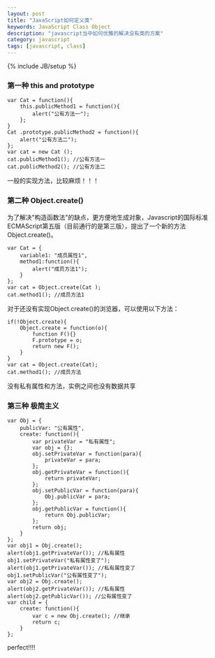 ```yaml
---
layout: post
title: "JavaScript如何定义类"
keywords: JavaScript Class Object
description: "javascript当中如何优雅的解决没有类的方案"
category: javascript
tags: [javascript, class]
---
```

{% include JB/setup %}

### 第一种 this and prototype

```
var Cat = function(){
    this.publicMethod1 = function(){
        alert("公有方法一");
    };
}
Cat .prototype.publicMethod2 = function(){
    alert("公有方法二");
};
var cat = new Cat ();
cat.publicMethod1(); //公有方法一
cat.publicMethod2(); //公有方法二
```

<!-- more -->

一般的实现方法，比较麻烦！！！

### 第二种 Object.create()

为了解决"构造函数法"的缺点，更方便地生成对象，Javascript的国际标准ECMAScript第五版（目前通行的是第三版），提出了一个新的方法Object.create()。

```
var Cat = {
    variable1: "成员属性1",
    method1:function(){
        alert("成员方法1");
    }
};
var cat = Object.create(Cat );
cat.method1(); //成员方法1
```

对于还没有实现Object.create()的浏览器，可以使用以下方法：

```
if(!Object.create){
    Object.create = function(o){
        function F(){}
        F.prototype = o;
        return new F();
    }    
}
var cat = Object.create(Cat);
cat.method1(); //成员方法
```

没有私有属性和方法，实例之间也没有数据共享

### 第三种 极简主义

```
var Obj = {
    publicVar: "公有属性",
    create: function(){
        var privateVar = "私有属性";
        var obj = {};
        obj.setPrivateVar = function(para){
            privateVar = para;
        };
        obj.getPrivateVar = function(){
            return privateVar;
        };
        obj.setPublicVar = function(para){
            Obj.publicVar = para;
        };
        obj.getPublicVar = function(){
            return Obj.publicVar;
        };
        return obj;
    }
};
var obj1 = Obj.create();
alert(obj1.getPrivateVar()); //私有属性
obj1.setPrivateVar("私有属性变了");
alert(obj1.getPrivateVar()); //私有属性变了
obj1.setPublicVar("公有属性变了");
var obj2 = Obj.create();
alert(obj2.getPrivateVar()); //私有属性
alert(obj2.getPublicVar()); //公有属性变了
var child = {
    create: function(){
        var c = new Obj.create(); //继承
        return c;
    }
};
```

perfect!!!!